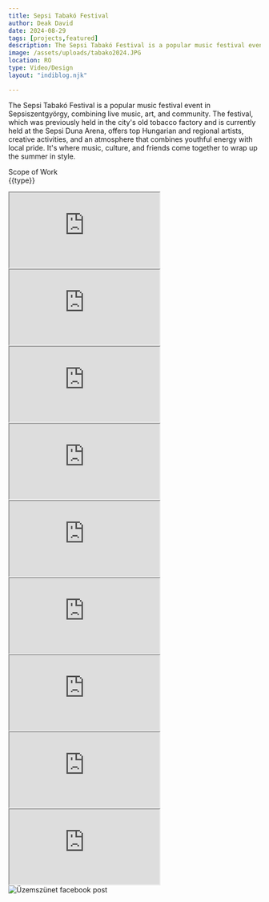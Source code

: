 ```yaml
---
title: Sepsi Tabakó Festival
author: Deak David
date: 2024-08-29
tags: [projects,featured]
description: The Sepsi Tabakó Festival is a popular music festival event in Sepsiszentgyörgy, combining live music, art, and community. The festival, which was previously held in the city's old tobacco factory and is currently held at the Sepsi Duna Arena, offers top Hungarian and regional artists, creative activities, and an atmosphere that combines youthful energy with local pride. It's where music, culture, and friends come together to wrap up the summer in style.
image: /assets/uploads/tabako2024.JPG
location: RO
type: Video/Design
layout: "indiblog.njk"

---
```


The Sepsi Tabakó Festival is a popular music festival event in Sepsiszentgyörgy, combining live music, art, and community. The festival, which was previously held in the city's old tobacco factory and is currently held at the Sepsi Duna Arena, offers top Hungarian and regional artists, creative activities, and an atmosphere that combines youthful energy with local pride. It's where music, culture, and friends come together to wrap up the summer in style.

Scope of Work  
{{type}}

<div class="grid grid-cols-1 md:grid-cols-2 gap-6">
  <div class="bg-black py-2.5">
    <div class="relative aspect-[9/16] h-[80vh] max-w-[calc(80vh*9/16)] mx-auto">
      <iframe
        src="https://www.youtube.com/embed/yg2UUyUCQLU?modestbranding=1&rel=0&playsinline=1"
        class="w-full h-full border-0 rounded-xl"
        title="YouTube Shorts video player"
        allow="accelerometer; clipboard-write; encrypted-media; gyroscope; picture-in-picture; web-share"
        allowfullscreen
        loading="lazy"
      ></iframe>
    </div>
  </div>

  <div class="bg-black py-2.5">
    <div class="relative aspect-[9/16] h-[80vh] max-w-[calc(80vh*9/16)] mx-auto">
      <iframe
        src="https://www.youtube.com/embed/WhWj9ab-tTU?modestbranding=1&rel=0&playsinline=1"
        class="w-full h-full border-0 rounded-xl"
        title="YouTube Shorts video player"
        allow="accelerometer; clipboard-write; encrypted-media; gyroscope; picture-in-picture; web-share"
        allowfullscreen
        loading="lazy"
      ></iframe>
    </div>
  </div>
</div>

<div class="grid grid-cols-1 md:grid-cols-2 gap-6 mt-6">
  <div class="bg-black py-2.5">
    <div class="relative aspect-[9/16] h-[80vh] max-w-[calc(80vh*9/16)] mx-auto">
      <iframe
        src="https://www.youtube.com/embed/B7qtKBd84gs?modestbranding=1&rel=0&playsinline=1"
        class="w-full h-full border-0 rounded-xl"
        title="YouTube Shorts video player"
        allow="accelerometer; clipboard-write; encrypted-media; gyroscope; picture-in-picture; web-share"
        allowfullscreen
        loading="lazy"
      ></iframe>
    </div>
  </div>

  <div class="bg-black py-2.5">
    <div class="relative aspect-[9/16] h-[80vh] max-w-[calc(80vh*9/16)] mx-auto">
      <iframe
        src="https://www.youtube.com/embed/fSGWjLutYfo?modestbranding=1&rel=0&playsinline=1"
        class="w-full h-full border-0 rounded-xl"
        title="YouTube Shorts video player"
        allow="accelerometer; clipboard-write; encrypted-media; gyroscope; picture-in-picture; web-share"
        allowfullscreen
        loading="lazy"
      ></iframe>
    </div>
  </div>
</div>

<div class="grid grid-cols-1 md:grid-cols-2 gap-6 mt-6">
  <div class="bg-black py-2.5">
    <div class="relative aspect-[9/16] h-[80vh] max-w-[calc(80vh*9/16)] mx-auto">
      <iframe
        src="https://www.youtube.com/embed/v_poDjIwPC4?modestbranding=1&rel=0&playsinline=1"
        class="w-full h-full border-0 rounded-xl"
        title="YouTube Shorts video player"
        allow="accelerometer; clipboard-write; encrypted-media; gyroscope; picture-in-picture; web-share"
        allowfullscreen
        loading="lazy"
      ></iframe>
    </div>
  </div>

  <div class="bg-black py-2.5">
    <div class="relative aspect-[9/16] h-[80vh] max-w-[calc(80vh*9/16)] mx-auto">
      <iframe
        src="https://www.youtube.com/embed/lGV6XIz5EFo?modestbranding=1&rel=0&playsinline=1"
        class="w-full h-full border-0 rounded-xl"
        title="YouTube Shorts video player"
        allow="accelerometer; clipboard-write; encrypted-media; gyroscope; picture-in-picture; web-share"
        allowfullscreen
        loading="lazy"
      ></iframe>
    </div>
  </div>
</div>

<div class="grid grid-cols-1 md:grid-cols-2 gap-6 mt-6">
  <div class="bg-black py-2.5">
    <div class="relative aspect-[9/16] h-[80vh] max-w-[calc(80vh*9/16)] mx-auto">
      <iframe
        src="https://www.youtube.com/embed/K2aNtPxC5T0?modestbranding=1&rel=0&playsinline=1"
        class="w-full h-full border-0 rounded-xl"
        title="YouTube Shorts video player"
        allow="accelerometer; clipboard-write; encrypted-media; gyroscope; picture-in-picture; web-share"
        allowfullscreen
        loading="lazy"
      ></iframe>
    </div>
  </div>

  <div class="bg-black py-2.5">
    <div class="relative aspect-[9/16] h-[80vh] max-w-[calc(80vh*9/16)] mx-auto">
      <iframe
        src="https://www.youtube.com/embed/ADv1h8D0EwM?modestbranding=1&rel=0&playsinline=1"
        class="w-full h-full border-0 rounded-xl"
        title="YouTube Shorts video player"
        allow="accelerometer; clipboard-write; encrypted-media; gyroscope; picture-in-picture; web-share"
        allowfullscreen
        loading="lazy"
      ></iframe>
    </div>
  </div>
</div>

<div class="bg-black py-2.5 mt-6">
  <div class="relative aspect-[9/16] h-[80vh] max-w-[calc(80vh*9/16)] mx-auto">
    <iframe
      src="https://www.youtube.com/embed/f7JuxQPjkYk?modestbranding=1&rel=0&playsinline=1"
      class="w-full h-full border-0 rounded-xl"
      title="YouTube Shorts video player"
      allow="accelerometer; clipboard-write; encrypted-media; gyroscope; picture-in-picture; web-share"
      allowfullscreen
      loading="lazy"
    ></iframe>
  </div>
</div>
<div>
<img src="/assets/uploads/tabako2025_facebook.jpg" alt="Üzemszünet facebook post">
</div>